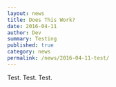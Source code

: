 ```yaml
---
layout: news
title: Does This Work?
date: 2016-04-11
author: Dev
summary: Testing
published: true
category: news
permalink: /news/2016-04-11-test/
---
```


Test. Test. Test.
